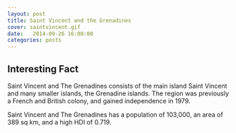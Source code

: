 ```yaml
---
layout: post
title: Saint Vincent and the Grenadines
cover: saintvincent.gif
date:   2014-09-26 16:00:00
categories: posts
---
```


## Interesting Fact

Saint Vincent and The Grenadines consists of the main island Saint Vincent and many smaller islands, the Grenadine islands. The region was previously a French and British colony, and gained independence in 1979. 

Saint Vincent and The Grenadines has a population of 103,000, an area of 389 sq km, and a high HDI of 0.719.